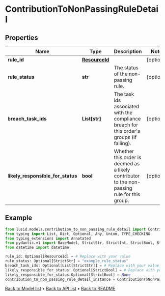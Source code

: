 # ContributionToNonPassingRuleDetail

## Properties
Name | Type | Description | Notes
------------ | ------------- | ------------- | -------------
**rule_id** | [**ResourceId**](ResourceId.md) |  | [optional] 
**rule_status** | **str** | The status of the non-passing rule. | [optional] 
**breach_task_ids** | **List[str]** | The task ids associated with the compliance breach for this order&#39;s groups (if failing). | [optional] 
**likely_responsible_for_status** | **bool** | Whether this order is deemed as a likely contributor to the non-passing rule for this group. | [optional] 
## Example

```python
from lusid.models.contribution_to_non_passing_rule_detail import ContributionToNonPassingRuleDetail
from typing import List, Dict, Optional, Any, Union, TYPE_CHECKING
from typing_extensions import Annotated
from pydantic.v1 import BaseModel, StrictStr, StrictInt, StrictBool, StrictFloat, StrictBytes, Field, validator, ValidationError, conlist, constr
from datetime import datetime

rule_id: Optional[ResourceId] = # Replace with your value
rule_status: Optional[StrictStr] = "example_rule_status"
breach_task_ids: Optional[List[StrictStr]] = # Replace with your value
likely_responsible_for_status: Optional[StrictBool] = # Replace with your value
likely_responsible_for_status:Optional[StrictBool] = None
contribution_to_non_passing_rule_detail_instance = ContributionToNonPassingRuleDetail(rule_id=rule_id, rule_status=rule_status, breach_task_ids=breach_task_ids, likely_responsible_for_status=likely_responsible_for_status)

```

[Back to Model list](../README.md#documentation-for-models) &#8226; [Back to API list](../README.md#documentation-for-api-endpoints) &#8226; [Back to README](../README.md)


